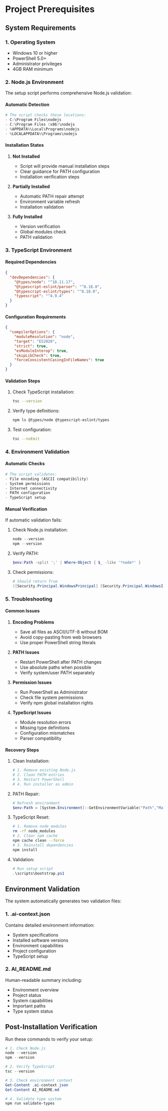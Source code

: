 # Project Prerequisites

## System Requirements

### 1. Operating System
- Windows 10 or higher
- PowerShell 5.0+
- Administrator privileges
- 4GB RAM minimum

### 2. Node.js Environment
The setup script performs comprehensive Node.js validation:

#### Automatic Detection
```powershell
# The script checks these locations:
- C:\Program Files\nodejs
- C:\Program Files (x86)\nodejs
- %APPDATA%\Local\Programs\nodejs
- %LOCALAPPDATA%\Programs\nodejs
```

#### Installation States
1. **Not Installed**
   - Script will provide manual installation steps
   - Clear guidance for PATH configuration
   - Installation verification steps

2. **Partially Installed**
   - Automatic PATH repair attempt
   - Environment variable refresh
   - Installation validation

3. **Fully Installed**
   - Version verification
   - Global modules check
   - PATH validation

### 3. TypeScript Environment

#### Required Dependencies
```json
{
  "devDependencies": {
    "@types/node": "^18.11.17",
    "@typescript-eslint/parser": "^8.18.0",
    "@typescript-eslint/types": "^8.18.0",
    "typescript": "^4.9.4"
  }
}
```

#### Configuration Requirements
```json
{
  "compilerOptions": {
    "moduleResolution": "node",
    "target": "ES2020",
    "strict": true,
    "esModuleInterop": true,
    "skipLibCheck": true,
    "forceConsistentCasingInFileNames": true
  }
}
```

#### Validation Steps
1. Check TypeScript installation:
   ```bash
   tsc --version
   ```

2. Verify type definitions:
   ```bash
   npm ls @types/node @typescript-eslint/types
   ```

3. Test configuration:
   ```bash
   tsc --noEmit
   ```

### 4. Environment Validation

#### Automatic Checks
```powershell
# The script validates:
- File encoding (ASCII compatibility)
- System permissions
- Internet connectivity
- PATH configuration
- TypeScript setup
```

#### Manual Verification
If automatic validation fails:
1. Check Node.js installation:
   ```powershell
   node --version
   npm --version
   ```

2. Verify PATH:
   ```powershell
   $env:Path -split ';' | Where-Object { $_ -like '*node*' }
   ```

3. Check permissions:
   ```powershell
   # Should return True
   ([Security.Principal.WindowsPrincipal] [Security.Principal.WindowsIdentity]::GetCurrent()).IsInRole([Security.Principal.WindowsBuiltinRole]::Administrator)
   ```

### 5. Troubleshooting

#### Common Issues
1. **Encoding Problems**
   - Save all files as ASCII/UTF-8 without BOM
   - Avoid copy-pasting from web browsers
   - Use proper PowerShell string literals

2. **PATH Issues**
   - Restart PowerShell after PATH changes
   - Use absolute paths when possible
   - Verify system/user PATH separately

3. **Permission Issues**
   - Run PowerShell as Administrator
   - Check file system permissions
   - Verify npm global installation rights

4. **TypeScript Issues**
   - Module resolution errors
   - Missing type definitions
   - Configuration mismatches
   - Parser compatibility

#### Recovery Steps
1. Clean Installation:
   ```powershell
   # 1. Remove existing Node.js
   # 2. Clean PATH entries
   # 3. Restart PowerShell
   # 4. Run installer as admin
   ```

2. PATH Repair:
   ```powershell
   # Refresh environment
   $env:Path = [System.Environment]::GetEnvironmentVariable("Path","Machine") + ";" + [System.Environment]::GetEnvironmentVariable("Path","User")
   ```

3. TypeScript Reset:
   ```bash
   # 1. Remove node_modules
   rm -rf node_modules
   # 2. Clear npm cache
   npm cache clean --force
   # 3. Reinstall dependencies
   npm install
   ```

4. Validation:
   ```powershell
   # Run setup script
   .\scripts\bootstrap.ps1
   ```

## Environment Validation

The system automatically generates two validation files:

### 1. .ai-context.json
Contains detailed environment information:
- System specifications
- Installed software versions
- Environment capabilities
- Project configuration
- TypeScript setup

### 2. AI_README.md
Human-readable summary including:
- Environment overview
- Project status
- System capabilities
- Important paths
- Type system status

## Post-Installation Verification

Run these commands to verify your setup:
```powershell
# 1. Check Node.js
node --version
npm --version

# 2. Verify TypeScript
tsc --version

# 3. Check environment context
Get-Content .ai-context.json
Get-Content AI_README.md

# 4. Validate type system
npm run validate-types
